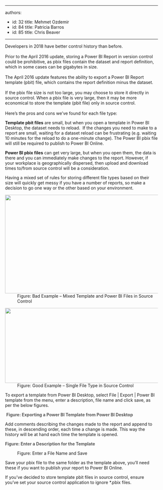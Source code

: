 

---
authors:
  - id: 32
    title: Mehmet Ozdemir
  - id: 84
    title: Patricia Barros
  - id: 85
    title: Chris Beaver
---




<span class='intro'> <div style="text-align&#58;left;">​​​​Developers in 2018 have better control history than before.<br><br>Prior to the April 2016 update, storing a Power BI Report in version control could be prohibitive, as pbix files contain the dataset and report definition, which in some cases can be gigabytes in size.<br></div><div><br></div><div>The April 2016 update features the ability to export a Power BI Report template (pbit) file, which contains the report definition minus the dataset.</div><div><br></div><div>If the pbix file size is not too large, you may choose to store it directly in source control. When a pbix file is very large, then it may be more economical to store the template (pbit file) only in source control. &#160;<br><br></div><div>Here’s the pros and cons we’ve found for each file type&#58;<br></div> </span>

<p>
   <strong>Template pbit files</strong> are small, but when you open a template in Power BI Desktop, the dataset needs to reload. &#160;If the changes you need to make to a report are small, waiting for a dataset reload can be frustrating (e.g. waiting 10 minutes for the reload to do a one-minute change).&#160;The Power BI pbix file will still be required to publish to Power BI Online.<br></p><p>
   <strong>Power BI pbix files</strong> can get very large, but when you open them, the data is there and you can immediately make changes to the report. However, if your workplace is geographically dispersed, then upload and download times to/from source control will be a consideration.<br></p><p>Having a mixed set of rules for storing different file types based on their size will quickly get messy if you have a number of reports, so make a decision to go one way or the other based on your environment.​<br></p><dl class="badImage"><dt>
      <img src="/PublishingImages/PowerBI-SourceControl-BadExample.png" alt="" style="width&#58;760px;height&#58;325px;" />
   </dt><dd>Figure&#58; Bad Example – Mixed Template and Power BI Files in Source Control</dd></dl><dl class="goodImage"><dt>
      <img src="/PublishingImages/PowerBI-SourceControl-GoodExample.png" alt="" style="width&#58;760px;height&#58;247px;" />
   </dt><dd>Figure&#58; Good Example – Single File Type in Source Control</dd></dl><p>To export a template from Power BI Desktop, select File | Export | Power BI template from the menu, enter a description, file name and click save, as per the below figures.</p><dl class="image"><dt>
      <img src="/PublishingImages/PowerBI-SourceControl-1-3.jpg" unselectable="on" alt="" />
   </dt>&#160;​​<span style="color&#58;#555555;font-weight&#58;bold;">Figure&#58; Exporting a Power BI Template from Power BI Desktop</span></dl><p>Add comments describing the changes made to the report and append to these, in descending order, each time a change is made. This way the history will be at hand each time the template is opened.​</p><dl class="image"><dt>
      <img src="/PublishingImages/PowerBI-SourceControl-2-3.jpg" alt="" />
   </dt>​<span style="color&#58;#555555;font-weight&#58;bold;">Figure&#58; Enter a Description for the Template</span></dl><dl class="image"><dt>
      <img src="/PublishingImages/PowerBI-SourceControl-3-3.jpg" alt="" />
   </dt><dd>Figure&#58; Enter a File Name and Save</dd></dl><p>Save your pbix file to the same folder as the template above, you’ll need these if you want to publish your report to Power BI Online.</p><p>If you’ve decided to store template pbit files in source control, ensure you’ve set your source control application to ignore *.pbix files.<br></p>


